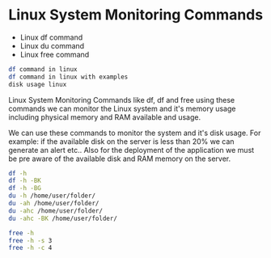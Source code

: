# Linux System Monitoring Commands
* Linux df command
* Linux du command
* Linux free command
```bash
df command in linux
df command in linux with examples
disk usage linux
```

Linux System Monitoring Commands like df, df and free
using these commands we can monitor the Linux system and it's memory usage including physical memory and RAM available and usage.

We can use these commands to monitor the system and it's disk usage.
For example: if the available disk on the server is less than 20% we can generate an alert etc..
Also for the deployment of the application we must be pre aware of the available disk and RAM memory on the server.

```bash
df -h
df -h -BK
df -h -BG
du -h /home/user/folder/
du -ah /home/user/folder/
du -ahc /home/user/folder/
du -ahc -BK /home/user/folder/
```
```bash
free -h
free -h -s 3
free -h -c 4
```
